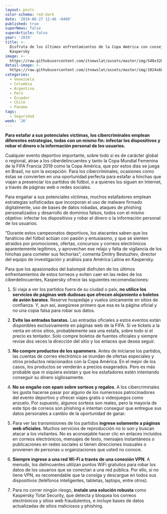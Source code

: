 ```yaml
---
layout: posts
color-schema: red-dark
date: '2019-06-27 12:46 -0400'
published: true
superNews: false
superArticle: false
year: '2019'
title: >-
  Disfruta de los últimos enfrentamientos de la Copa América con consejos de
  Kaspersky 
image: >-
  https://raw.githubusercontent.com/itnewslat/assets/master/img/540x320/Copa-America-2019-p.jpg
detail-image: >-
  https://raw.githubusercontent.com/itnewslat/assets/master/img/1024x680/Copa-America-2019-g.jpg
categories:
  - Venezuela
  - Colombia
  - Argentina
  - Perú
  - Ecuador
  - Chile
  - Panama
tags:
  - Seguridad
week: '26'
---
```

**Para estafar a sus potenciales víctimas, los cibercriminales emplean diferentes estrategias, todas con un mismo fin: infectar los dispositivos y robar el dinero o la información personal de los usuarios.**

Cualquier evento deportivo importante, sobre todo si es de carácter global o regional, atrae a los ciberdelincuentes y tanto la Copa Mundial Femenina de la FIFA Francia 2019 como la Copa América, que por estos días se juega en Brasil, no son la excepción. Para los cibercriminales, ocasiones como éstas se convierten en una oportunidad perfecta para estafar a hinchas que viajan a presenciar los partidos de fútbol, o a quienes los siguen en Internet, a través de páginas web o redes sociales.  

Para engañar a sus potenciales víctimas, muchos estafadores emplean estrategias sofisticadas que incorporan el uso de malware firmado digitalmente, uso de bases de datos robadas, ataques de phishing personalizados y desarrollo de dominios falsos, todos con el mismo objetivo: infectar los dispositivos y robar el dinero o la información personal de los usuarios. 

“Durante estos campeonatos deportivos, los atacantes saben que los fanáticos del fútbol actúan con pasión y entusiasmo, y que se sienten atraídos por promociones, ofertas, concursos y correos electrónicos aparentemente legítimos, y aprovechan ese relajo y falta de vigilancia de los hinchas para cometer sus fechorías”, comenta Dmitry Bestuzhev, director del equipo de investigación y análisis para América Latina en Kaspersky.

Para que los apasionados del balompié disfruten de los últimos enfrentamientos de estos torneos y eviten caer en las redes de los ciberdelincuentes, Kaspersky ofrece las siguientes recomendaciones: 

1. Si viaja a ver los partidos fuera de su ciudad o país, **no utilice los servicios de páginas web dudosas que ofrecen alojamiento o boletos de avión baratos**. Reserve hospedaje y vuelos únicamente en sitios de confianza. Y, aun así, asegúrese primero que esa es la página oficial y no una copia falsa para robar sus datos.

2. **Evite las entradas baratas.** Las entradas oficiales a estos eventos están disponibles exclusivamente en páginas web de la FIFA. Si ve tickets a la venta en otros sitios, probablemente sea una estafa, sobre todo si el precio es tentador. Solo compre boletos de fuentes oficiales y siempre revise dos veces la dirección del sitio y los enlaces que desea seguir.

3. **No compre productos de los spammers**. Antes de iniciarse los partidos, las cuentas de correo electrónico se inundan de ofertas especiales y otros productos relacionados con la Copa América. En el mejor de los casos, los productos se venderán a precios exagerados. Pero es más probable que ni siquiera existan y que los estafadores estén intentando conseguir su dinero sigilosamente.

4. **No se engañe con spam sobre sorteos y regalos**. A los cibercriminales les gusta hacerse pasar por alguno de los numerosos patrocinadores del evento deportivo y ofrecer viajes gratis o videojuegos como anzuelo. Por supuesto, algunos sorteos son reales, pero la mayoría de este tipo de correos son phishing e intentan conseguir que entregue sus datos personales a cambio de la oportunidad de ganar. 

5. Para ver las transmisiones de los partidos **ingrese solamente a páginas web oficiales**. Muchos servicios de reproducción no lo son y buscan atacar a los visitantes. No es aconsejable hacer clic en enlaces incluidos en correos electrónicos, mensajes de texto, mensajes instantáneos o publicaciones en redes sociales si tienen direcciones inusuales o provienen de personas u organizaciones que usted no conoce. 

6. **Siempre ingrese a una red Wi-Fi a través de una conexión VPN**. A menudo, los delincuentes utilizan puntos WiFi gratuitos para robar los datos de los usuarios que se conectan a una red pública. Por ello, si no tiene VPN, es recomendable que la consiga y descargue en todos sus dispositivos (teléfonos inteligentes, tabletas, laptops, entre otros).

7. Para no correr ningún riesgo, **instale una solución robusta** como Kaspersky Total Security, que detecta y bloquea los correos electrónicos y sitios web fraudulentos, e incluye bases de datos actualizadas de sitios maliciosos y phishing.
